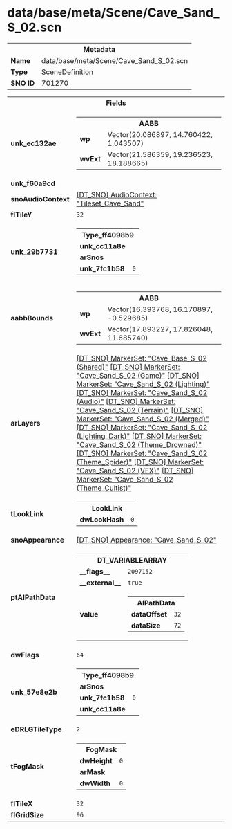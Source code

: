 <h1>data/base/meta/Scene/Cave_Sand_S_02.scn</h1><table><tr><th colspan="100%">Metadata</th></tr><tr><td><b>Name</b></td><td>data/base/meta/Scene/Cave_Sand_S_02.scn</td></tr><tr><td><b>Type</b></td><td>SceneDefinition</td></tr><tr><td><b>SNO ID</b></td><td>701270</td></tr></table>

<table><tr><th colspan="100%">Fields</th></tr><tr><td><b>unk_ec132ae</b></td><td><table><tr><th colspan="100%">AABB</th></tr><tr><td><b>wp</b></td><td>Vector(20.086897, 14.760422, 1.043507)</td></tr><tr><td><b>wvExt</b></td><td>Vector(21.586359, 19.236523, 18.188665)</td></tr></table>

</td></tr><tr><td><b>unk_f60a9cd</b></td><td></td></tr><tr><td><b>snoAudioContext</b></td><td><a href="..\AudioContext\Tileset_Cave_Sand.auc">[DT_SNO] AudioContext: "Tileset_Cave_Sand"</a></td></tr><tr><td><b>flTileY</b></td><td><code>32</code></td></tr><tr><td><b>unk_29b7731</b></td><td><table><tr><th colspan="100%">Type_ff4098b9</th></tr><tr><td><b>unk_cc11a8e</b></td><td></td></tr><tr><td><b>arSnos</b></td><td></td></tr><tr><td><b>unk_7fc1b58</b></td><td><code>0</code></td></tr></table>

</td></tr><tr><td><b>aabbBounds</b></td><td><table><tr><th colspan="100%">AABB</th></tr><tr><td><b>wp</b></td><td>Vector(16.393768, 16.170897, -0.529685)</td></tr><tr><td><b>wvExt</b></td><td>Vector(17.893227, 17.826048, 11.685740)</td></tr></table>

</td></tr><tr><td><b>arLayers</b></td><td><a href="..\MarkerSet\Cave_Base_S_02 (Shared).mrk">[DT_SNO] MarkerSet: "Cave_Base_S_02 (Shared)"</a>
<a href="..\MarkerSet\Cave_Sand_S_02 (Game).mrk">[DT_SNO] MarkerSet: "Cave_Sand_S_02 (Game)"</a>
<a href="..\MarkerSet\Cave_Sand_S_02 (Lighting).mrk">[DT_SNO] MarkerSet: "Cave_Sand_S_02 (Lighting)"</a>
<a href="..\MarkerSet\Cave_Sand_S_02 (Audio).mrk">[DT_SNO] MarkerSet: "Cave_Sand_S_02 (Audio)"</a>
<a href="..\MarkerSet\Cave_Sand_S_02 (Terrain).mrk">[DT_SNO] MarkerSet: "Cave_Sand_S_02 (Terrain)"</a>
<a href="..\MarkerSet\Cave_Sand_S_02 (Merged).mrk">[DT_SNO] MarkerSet: "Cave_Sand_S_02 (Merged)"</a>
<a href="..\MarkerSet\Cave_Sand_S_02 (Lighting_Dark).mrk">[DT_SNO] MarkerSet: "Cave_Sand_S_02 (Lighting_Dark)"</a>
<a href="..\MarkerSet\Cave_Sand_S_02 (Theme_Drowned).mrk">[DT_SNO] MarkerSet: "Cave_Sand_S_02 (Theme_Drowned)"</a>
<a href="..\MarkerSet\Cave_Sand_S_02 (Theme_Spider).mrk">[DT_SNO] MarkerSet: "Cave_Sand_S_02 (Theme_Spider)"</a>
<a href="..\MarkerSet\Cave_Sand_S_02 (VFX).mrk">[DT_SNO] MarkerSet: "Cave_Sand_S_02 (VFX)"</a>
<a href="..\MarkerSet\Cave_Sand_S_02 (Theme_Cultist).mrk">[DT_SNO] MarkerSet: "Cave_Sand_S_02 (Theme_Cultist)"</a>
</td></tr><tr><td><b>tLookLink</b></td><td><table><tr><th colspan="100%">LookLink</th></tr><tr><td><b>dwLookHash</b></td><td><code>0</code></td></tr></table>

</td></tr><tr><td><b>snoAppearance</b></td><td><a href="..\Appearance\Cave_Sand_S_02.app">[DT_SNO] Appearance: "Cave_Sand_S_02"</a></td></tr><tr><td><b>ptAIPathData</b></td><td><table><tr><th colspan="100%">DT_VARIABLEARRAY</th></tr><tr><td><b>__flags__</b></td><td><code>2097152</code></td></tr><tr><td><b>__external__</b></td><td><code>true</code></td></tr><tr><td><b>value</b></td><td><table><tr><th colspan="100%">AIPathData</th></tr><tr><td><b>dataOffset</b></td><td><code>32</code></td></tr><tr><td><b>dataSize</b></td><td><code>72</code></td></tr></table>

</td></tr></table>

</td></tr><tr><td><b>dwFlags</b></td><td><code>64</code></td></tr><tr><td><b>unk_57e8e2b</b></td><td><table><tr><th colspan="100%">Type_ff4098b9</th></tr><tr><td><b>arSnos</b></td><td></td></tr><tr><td><b>unk_7fc1b58</b></td><td><code>0</code></td></tr><tr><td><b>unk_cc11a8e</b></td><td></td></tr></table>

</td></tr><tr><td><b>eDRLGTileType</b></td><td><code>2</code></td></tr><tr><td><b>tFogMask</b></td><td><table><tr><th colspan="100%">FogMask</th></tr><tr><td><b>dwHeight</b></td><td><code>0</code></td></tr><tr><td><b>arMask</b></td><td></td></tr><tr><td><b>dwWidth</b></td><td><code>0</code></td></tr></table>

</td></tr><tr><td><b>flTileX</b></td><td><code>32</code></td></tr><tr><td><b>flGridSize</b></td><td><code>96</code></td></tr></table>

